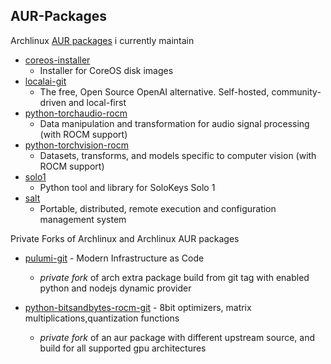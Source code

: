 ## AUR-Packages

Archlinux [AUR packages](https://aur.archlinux.org/) i currently maintain

- [coreos-installer](coreos-installer)
    - Installer for CoreOS disk images
- [localai-git](localai-git)
    - The free, Open Source OpenAI alternative. Self-hosted, community-driven and local-first
- [python-torchaudio-rocm](python-torchaudio-rocm)
    - Data manipulation and transformation for audio signal processing (with ROCM support)
- [python-torchvision-rocm](python-torchvision-rocm)
    - Datasets, transforms, and models specific to computer vision (with ROCM support)
- [solo1](solo1)
    - Python tool and library for SoloKeys Solo 1
- [salt](salt)
    - Portable, distributed, remote execution and configuration management system

Private Forks of Archlinux and Archlinux AUR packages

- [pulumi-git](pulumi-git) - Modern Infrastructure as Code
    - *private fork* of arch extra package build from git tag with enabled python and nodejs dynamic provider

- [python-bitsandbytes-rocm-git](python-bitsandbytes-rocm-git) - 8bit optimizers, matrix multiplications,quantization functions
    - *private fork* of an aur package with different upstream source, and build for all supported gpu architectures
